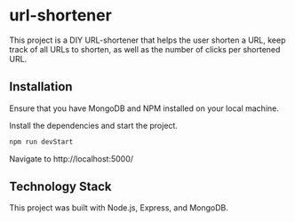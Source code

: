 # url-shortener
This project is a DIY URL-shortener that helps the user shorten a URL, keep track of all URLs to shorten, as well as the number of clicks per shortened URL.

## Installation
Ensure that you have MongoDB and NPM installed on your local machine.

Install the dependencies and start the project.
```sh
npm run devStart
```

Navigate to http://localhost:5000/

## Technology Stack
This project was built with Node.js, Express, and MongoDB.